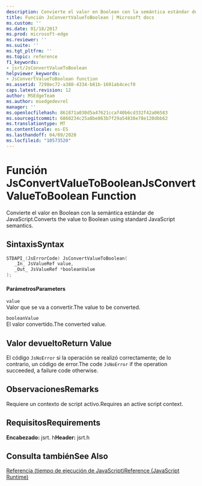```yaml
---
description: Convierte el valor en Boolean con la semántica estándar de JavaScript.
title: Función JsConvertValueToBoolean | Microsoft docs
ms.custom: ''
ms.date: 01/18/2017
ms.prod: microsoft-edge
ms.reviewer: ''
ms.suite: ''
ms.tgt_pltfrm: ''
ms.topic: reference
f1_keywords:
- jsrt/JsConvertValueToBoolean
helpviewer_keywords:
- JsConvertValueToBoolean function
ms.assetid: 7298ec72-a388-4334-b81b-1691ab4cecf0
caps.latest.revision: 12
author: MSEdgeTeam
ms.author: msedgedevrel
manager: ''
ms.openlocfilehash: 861871a030d5a47621ccaf40b6cd332f42a06583
ms.sourcegitcommit: 6860234c25a8be863b7f29a54838e78e120dbb62
ms.translationtype: MT
ms.contentlocale: es-ES
ms.lasthandoff: 04/09/2020
ms.locfileid: "10573520"
---
```

# <span data-ttu-id="c0ba4-103">Función JsConvertValueToBoolean</span><span class="sxs-lookup"><span data-stu-id="c0ba4-103">JsConvertValueToBoolean Function</span></span>
<span data-ttu-id="c0ba4-104">Convierte el valor en Boolean con la semántica estándar de JavaScript.</span><span class="sxs-lookup"><span data-stu-id="c0ba4-104">Converts the value to Boolean using standard JavaScript semantics.</span></span>  
  
## <span data-ttu-id="c0ba4-105">Sintaxis</span><span class="sxs-lookup"><span data-stu-id="c0ba4-105">Syntax</span></span>  
  
```cpp  
STDAPI_(JsErrorCode) JsConvertValueToBoolean(  
   _In_ JsValueRef value,  
   _Out_ JsValueRef *booleanValue  
);  
```  
  
#### <span data-ttu-id="c0ba4-106">Parámetros</span><span class="sxs-lookup"><span data-stu-id="c0ba4-106">Parameters</span></span>  
 `value`  
 <span data-ttu-id="c0ba4-107">Valor que se va a convertir.</span><span class="sxs-lookup"><span data-stu-id="c0ba4-107">The value to be converted.</span></span>  
  
 `booleanValue`  
 <span data-ttu-id="c0ba4-108">El valor convertido.</span><span class="sxs-lookup"><span data-stu-id="c0ba4-108">The converted value.</span></span>  
  
## <span data-ttu-id="c0ba4-109">Valor devuelto</span><span class="sxs-lookup"><span data-stu-id="c0ba4-109">Return Value</span></span>  
 <span data-ttu-id="c0ba4-110">El código `JsNoError` si la operación se realizó correctamente; de lo contrario, un código de error.</span><span class="sxs-lookup"><span data-stu-id="c0ba4-110">The code `JsNoError` if the operation succeeded, a failure code otherwise.</span></span>  
  
## <span data-ttu-id="c0ba4-111">Observaciones</span><span class="sxs-lookup"><span data-stu-id="c0ba4-111">Remarks</span></span>  
 <span data-ttu-id="c0ba4-112">Requiere un contexto de script activo.</span><span class="sxs-lookup"><span data-stu-id="c0ba4-112">Requires an active script context.</span></span>  
  
## <span data-ttu-id="c0ba4-113">Requisitos</span><span class="sxs-lookup"><span data-stu-id="c0ba4-113">Requirements</span></span>  
 <span data-ttu-id="c0ba4-114">**Encabezado:** jsrt. h</span><span class="sxs-lookup"><span data-stu-id="c0ba4-114">**Header:** jsrt.h</span></span>  
  
## <span data-ttu-id="c0ba4-115">Consulta también</span><span class="sxs-lookup"><span data-stu-id="c0ba4-115">See Also</span></span>  
 [<span data-ttu-id="c0ba4-116">Referencia (tiempo de ejecución de JavaScript)</span><span class="sxs-lookup"><span data-stu-id="c0ba4-116">Reference (JavaScript Runtime)</span></span>](../chakra-hosting/reference-javascript-runtime.md)